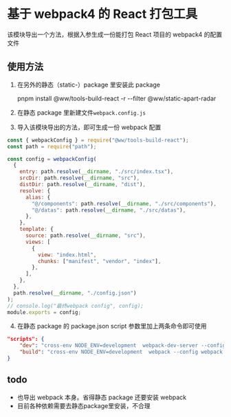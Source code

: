# 基于 webpack4 的 React 打包工具

该模块导出一个方法，根据入参生成一份能打包 React 项目的 webpack4 的配置文件

## 使用方法

1. 在另外的静态（static-）package 里安装此 package

   pnpm install @ww/tools-build-react -r --filter @ww/static-apart-radar

2. 在静态 package 里新建文件`webpack.config.js`

3. 导入该模块导出的方法，即可生成一份 webpack 配置

```javascript
const { webpackConfig } = require("@ww/tools-build-react");
const path = require("path");

const config = webpackConfig(
  {
    entry: path.resolve(__dirname, "./src/index.tsx"),
    srcDir: path.resolve(__dirname, "src"),
    distDir: path.resolve(__dirname, "dist"),
    resolve: {
      alias: {
        "@/components": path.resolve(__dirname, "./src/components"),
        "@/datas": path.resolve(__dirname, "./src/datas"),
      },
    },
    template: {
      source: path.resolve(__dirname, "src"),
      views: [
        {
          view: "index.html",
          chunks: ["manifest", "vendor", "index"],
        },
      ],
    },
  },
  path.resolve(__dirname, "./config.json")
);
// console.log("最终webpack config", config);
module.exports = config;
```

4. 在静态 package 的 package.json script 参数里加上两条命令即可使用

```json
"scripts": {
    "dev": "cross-env NODE_ENV=development  webpack-dev-server --config webpack.config.js",
    "build": "cross-env NODE_ENV=development  webpack --config webpack.config.js"
}
```

## todo

- 也导出 webpack 本身。省得静态 package 还要安装 webpack
- 目前各种依赖需要去静态package里安装，不合理
